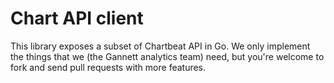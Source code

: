 # Chart API client

This library exposes a subset of Chartbeat API in Go. We only implement the things that we (the Gannett analytics team) need, but you're welcome to fork and send pull requests with more features.
